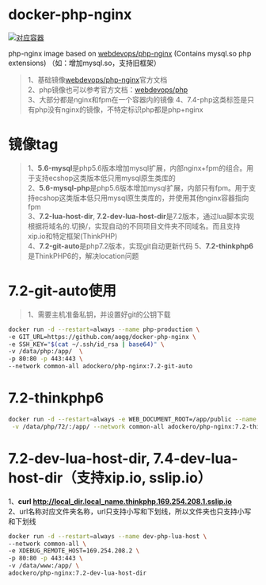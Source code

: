 # docker-php-nginx

[![对应容器](http://dockeri.co/image/adockero/php-nginx)](https://hub.docker.com/r/adockero/php-nginx)


php-nginx image based on [webdevops/php-nginx](https://hub.docker.com/r/webdevops/php-nginx) (Contains mysql.so php extensions) （如：增加mysql.so，支持旧框架）

> 1、基础镜像[webdevops/php-nginx](https://dockerfile.readthedocs.io/en/latest/content/DockerImages/dockerfiles/php-nginx.html)官方文档  
> 2、php镜像也可以参考官方文档：[webdevops/php](https://dockerfile.readthedocs.io/en/latest/content/DockerImages/dockerfiles/php.html)  
> 3、大部分都是nginx和fpm在一个容器内的镜像
> 4、7.4-php这类标签是只有php没有nginx的镜像，不特定标识php都是php+nginx



# 镜像tag
> 1、**5.6-mysql**是php5.6版本增加mysql扩展，内部nginx+fpm的组合。用于支持ecshop这类版本低只用mysql原生类库的  
> 2、**5.6-mysql-php**是php5.6版本增加mysql扩展，内部只有fpm。用于支持ecshop这类版本低只用mysql原生类库的，并使用其他nginx容器指向fpm  
> 3、**7.2-lua-host-dir**, **7.2-dev-lua-host-dir**是7.2版本，通过lua脚本实现根据将域名的.切换/，实现自动的不同项目文件夹不同域名。而且支持xip.io和特定框架(ThinkPHP)  
> 4、**7.2-git-auto**是php7.2版本，实现git自动更新代码
> 5、**7.2-thinkphp6**是ThinkPHP6的，解决location问题




# 7.2-git-auto使用
> 1、需要主机准备私钥，并设置好git的公钥下载

```bash
docker run -d --restart=always --name php-production \
-e GIT_URL=https://github.com/aogg/docker-php-nginx \
-e SSH_KEY="$(cat ~/.ssh/id_rsa | base64)" \
-v /data/php:/app/  \
-p 80:80 -p 443:443 \
--network common-all adockero/php-nginx:7.2-git-auto

```

# 7.2-thinkphp6

```bash
docker run -d --restart=always -e WEB_DOCUMENT_ROOT=/app/public --name php-nginx-7.2 \
 -v /data/php/72/:/app/ --network common-all adockero/php-nginx:7.2-thinkphp6

```


# 7.2-dev-lua-host-dir, 7.4-dev-lua-host-dir（支持xip.io, sslip.io）
1、**curl http://local_dir.local_name.thinkphp.169.254.208.1.sslip.io**  
2、url名称对应文件夹名称，url只支持小写和下划线，所以文件夹也只支持小写和下划线  

```bash
docker run -d --restart=always --name dev-php-lua-host \
--network common-all \
-e XDEBUG_REMOTE_HOST=169.254.208.2 \
-p 80:80 -p 443:443 \
-v /data/www:/app/ \
adockero/php-nginx:7.2-dev-lua-host-dir
```


